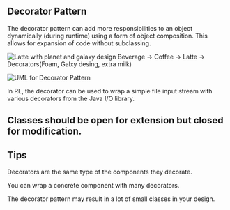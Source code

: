 ## Decorator Pattern  

The decorator pattern can add more responsibilities to an object dynamically (during runtime) using
a form of object composition.  This allows for expansion of code without subclassing.

![Latte with planet and galaxy design](https://user-images.githubusercontent.com/22779199/36761920-2ce063a4-1bef-11e8-927a-48c5acaa97ae.jpg)
Beverage -> Coffee -> Latte -> Decorators(Foam, Galxy desing, extra milk)

![UML for Decorator Pattern](https://user-images.githubusercontent.com/22779199/35353631-be5e935e-0115-11e8-825f-354feece7f44.png)

In RL, the decorator can be used to wrap a simple file input stream with various decorators from the Java I/O library.

## Classes should be open for extension but closed for modification.  

## Tips  

Decorators are the same type of the components they decorate.  

You can wrap a concrete component with many decorators. 

The decorator pattern may result in a lot of small classes in your design.


